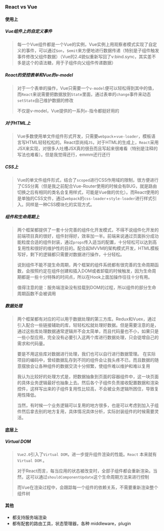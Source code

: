 ### React vs Vue

#### 使用上

##### Vue组件上的自定义事件

> 每一个Vue组件都是一个Vue的实例，Vue实例上用观察者模式实现了自定义的事件，可以通过`$on`，`$emit`来方便地进行数据传递（特别是子组件触发事件修改父组件数据）（Vue的2.4貌似重新写回了v:bind.sync，其实差不多是这个的语法糖，用于子组件向父组件传递数据）



##### React的受控表单和Vue的v-model

> 对于一个表单的操作，Vue只需要一个`v-model`便可以轻松得到其中的值，而`React`来说需要把数据放到`State`里面，通过表单的`change`事件来动态`setState`自己维护数据的修改
>
> 不仅是v-model，Vue提供的一系列`v-`指令都挺好用的



##### 对于HTML上

> Vue多数使用单文件组件形式开发，只需要`webpack`+`vue-loader`，模板语言写HTML轻轻松松的。React崇尚纯`JS`，对于HTML的生成上，`React`采用JSX来实现，对很多人吐槽JSX真的很丑而且写起来很难看（特别是注释的写法也难看）。但是我觉得还行，emmm还行还行



##### CSS上

> Vue的单文件组件形式，结合了`scoped`进行CSS作用域的限制，很方便进行了CSS分离（但是我之前配合Vue-Router使用的时候会有BUG，就是路由切换之后有相同的类名会复用样式，可能是Vue做的优化）。而React使用的是单独的CSS文件，通过`webpack`的`css-loader`+`style-loader`进行样式引入。同样是一种CSS模块化的实现方式。



##### 组件和生命周期上

> 两个框架都提供了一套十分完善的组件化开发模式，不得不说组件化开发的前端项目真的很好，组件封得好，效率加一半。前端来说通过页面拆分成功能粒度合适的组件封装，通过`props`传入适当的配置，十分轻松可以达到高复用性和很好的维护性的目的。配合起MVVM的架构模式开发，HTML模板写好，剩下的逻辑都只需要对数据进行操作，十分轻松。
>
> 说到组件不能不提生命周期，两个框架的组件系统都有很完善的生命周期函数，会按照约定在组件创建和插入DOM或者卸载的时候触发，因为生命周期都是一些十分特殊的时间点，所以在Hook上面加操作往往十分有用。
>
> 值得注意的是：服务端渲染没有挂载到DOM的过程，所以组件的部分生命周期函数不会被调用



##### 数据处理

> 两个框架都有对应的可以用于数据处理的第三方库。Redux和Vuex，通过引入配合一些链接辅助的库，轻轻松松就处理好数据。但是需要注意的是，通过这些库处理数据通常逻辑并不会太简单，而且代码量也不小，如果只是一些小型应用，完全没有必要引入这两个库进行数据处理，只会徒增自己的需求和代码量。
>
> 要是不用这些库对数据进行处理，我们也可以自行进行数据管理。 在实际项目的编码中，曾经数据乱存到不同的组件会让我头疼不已，而且数据的随意摆放会让各种组件的数据交流十分频繁，使组件难以维护和难以复用
>
> 我认为比较好的处理方式是，把数据抽象到页面的容器组件中，这一块页面的具体业务逻辑最好也抽象上去。然后各个子组件负责接收配置数据和渲染控件，这样写出来的子组件复用性比较高，不会被业务逻辑所困住，导致复用性降低。
>
> 当然，有时候一个业务逻辑可以复用的地方很多，也是可以考虑到加入子组件然后拿去别的地方复用，具体情况具体分析，实际封装组件的时候需要灵活。



#### 底层上

##### Virtual DOM

> `Vue2.0`引入了`Virtual DOM`，进一步提升组件渲染的性能。`React` 本来就有`Virtual DOM` 。
>
> 对于React而言，每当应用的状态被改变时，全部子组件都会重新渲染。当然，这可以通过`shouldComponentUpdate`这个生命周期方法来进行控制
>
> 而Vue在渲染过程中，会跟踪每一个组件的依赖关系，不需要重新渲染整个组件树



#### 其他

- 都支持服务端渲染
- 都有配套的路由工具，状态管理器，各种 middleware，plugin